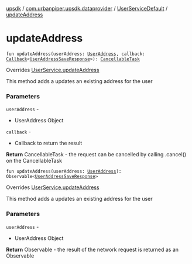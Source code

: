 [upsdk](../../index.md) / [com.urbanpiper.upsdk.dataprovider](../index.md) / [UserServiceDefault](index.md) / [updateAddress](./update-address.md)

# updateAddress

`fun updateAddress(userAddress: `[`UserAddress`](../../com.urbanpiper.upsdk.model.networkresponse/-user-address/index.md)`, callback: `[`Callback`](../-callback/index.md)`<`[`UserAddressSaveResponse`](../../com.urbanpiper.upsdk.model.networkresponse/-user-address-save-response/index.md)`>): `[`CancellableTask`](../-cancellable-task/index.md)

Overrides [UserService.updateAddress](../-user-service/update-address.md)

This method adds a updates an existing address for the user

### Parameters

`userAddress` -
* UserAddress Object

`callback` -
* Callback to return the result

**Return**
CancellableTask - the request can be cancelled by calling .cancel() on the CancellableTask

`fun updateAddress(userAddress: `[`UserAddress`](../../com.urbanpiper.upsdk.model.networkresponse/-user-address/index.md)`): Observable<`[`UserAddressSaveResponse`](../../com.urbanpiper.upsdk.model.networkresponse/-user-address-save-response/index.md)`>`

Overrides [UserService.updateAddress](../-user-service/update-address.md)

This method adds a updates an existing address for the user

### Parameters

`userAddress` -
* UserAddress Object

**Return**
Observable - the result of the network request is returned as an Observable

